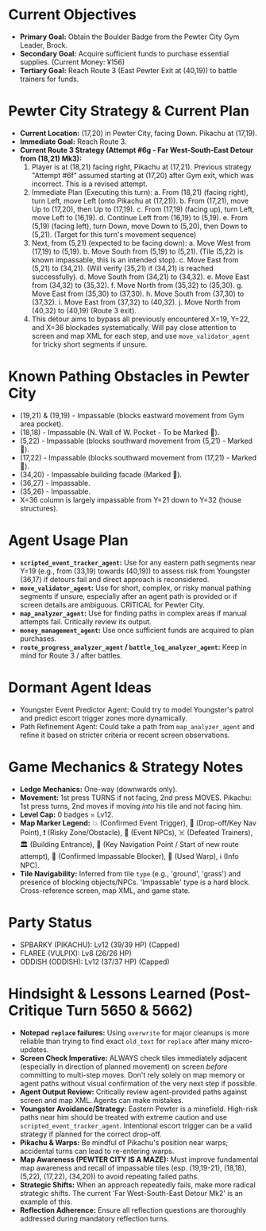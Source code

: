 # Current Objectives
*   **Primary Goal:** Obtain the Boulder Badge from the Pewter City Gym Leader, Brock.
*   **Secondary Goal:** Acquire sufficient funds to purchase essential supplies. (Current Money: ¥156)
*   **Tertiary Goal:** Reach Route 3 (East Pewter Exit at (40,19)) to battle trainers for funds.

# Pewter City Strategy & Current Plan
*   **Current Location:** (17,20) in Pewter City, facing Down. Pikachu at (17,19).
*   **Immediate Goal:** Reach Route 3.
*   **Current Route 3 Strategy (Attempt #6g - Far West-South-East Detour from (18,21) Mk3):**
    1.  Player is at (18,21) facing right, Pikachu at (17,21). Previous strategy "Attempt #6f" assumed starting at (17,20) after Gym exit, which was incorrect. This is a revised attempt.
    2.  Immediate Plan (Executing this turn):
        a. From (18,21) (facing right), turn Left, move Left (onto Pikachu at (17,21)).
        b. From (17,21), move Up to (17,20), then Up to (17,19).
        c. From (17,19) (facing up), turn Left, move Left to (16,19).
        d. Continue Left from (16,19) to (5,19).
        e. From (5,19) (facing left), turn Down, move Down to (5,20), then Down to (5,21). (Target for this turn's movement sequence)
    3.  Next, from (5,21) (expected to be facing down):
        a.  Move West from (17,19) to (5,19).
        b.  Move South from (5,19) to (5,21). (Tile (5,22) is known impassable, this is an intended stop).
        c.  Move East from (5,21) to (34,21). (Will verify (35,21) if (34,21) is reached successfully).
        d.  Move South from (34,21) to (34,32).
        e.  Move East from (34,32) to (35,32).
        f.  Move North from (35,32) to (35,30).
        g.  Move East from (35,30) to (37,30).
        h.  Move South from (37,30) to (37,32).
        i.  Move East from (37,32) to (40,32).
        j.  Move North from (40,32) to (40,19) (Route 3 exit).
    4.  This detour aims to bypass all previously encountered X=19, Y=22, and X=36 blockades systematically. Will pay close attention to screen and map XML for each step, and use `move_validator_agent` for tricky short segments if unsure.

# Known Pathing Obstacles in Pewter City
*   (19,21) & (19,19) - Impassable (blocks eastward movement from Gym area pocket).
*   (18,18) - Impassable (N. Wall of W. Pocket - To be Marked 🧱).
*   (5,22) - Impassable (blocks southward movement from (5,21) - Marked 🧱).
*   (17,22) - Impassable (blocks southward movement from (17,21) - Marked 🧱).
*   (34,20) - Impassable building facade (Marked 🧱).
*   (36,27) - Impassable.
*   (35,26) - Impassable.
*   X=36 column is largely impassable from Y=21 down to Y=32 (house structures).

# Agent Usage Plan
*   **`scripted_event_tracker_agent`:** Use for any eastern path segments near Y=19 (e.g., from (33,19) towards (40,19)) to assess risk from Youngster (36,17) if detours fail and direct approach is reconsidered.
*   **`move_validator_agent`:** Use for short, complex, or risky manual pathing segments if unsure, especially after an agent path is provided or if screen details are ambiguous. CRITICAL for Pewter City.
*   **`map_analyzer_agent`:** Use for finding paths in complex areas if manual attempts fail. Critically review its output.
*   **`money_management_agent`:** Use once sufficient funds are acquired to plan purchases.
*   **`route_progress_analyzer_agent` / `battle_log_analyzer_agent`:** Keep in mind for Route 3 / after battles.

# Dormant Agent Ideas
*   Youngster Event Predictor Agent: Could try to model Youngster's patrol and predict escort trigger zones more dynamically.
*   Path Refinement Agent: Could take a path from `map_analyzer_agent` and refine it based on stricter criteria or recent screen observations.

# Game Mechanics & Strategy Notes
*   **Ledge Mechanics:** One-way (downwards only).
*   **Movement:** 1st press TURNS if not facing, 2nd press MOVES. Pikachu: 1st press turns, 2nd moves if moving *into* his tile and not facing him.
*   **Level Cap:** 0 badges = Lv12.
*   **Map Marker Legend:** 💥 (Confirmed Event Trigger), 🎯 (Drop-off/Key Nav Point), ❗ (Risky Zone/Obstacle), 💁 (Event NPCs), ☠️ (Defeated Trainers), 🏛️ (Building Entrance), 📍 (Key Navigation Point / Start of new route attempt), 🧱 (Confirmed Impassable Blocker), 🚪 (Used Warp), ℹ️ (Info NPC).
*   **Tile Navigability:** Inferred from tile `type` (e.g., 'ground', 'grass') and presence of blocking objects/NPCs. 'Impassable' type is a hard block. Cross-reference screen, map XML, and game state.

# Party Status
*   SPBARKY (PIKACHU): Lv12 (39/39 HP) (Capped)
*   FLAREE (VULPIX): Lv8 (26/26 HP)
*   ODDISH (ODDISH): Lv12 (37/37 HP) (Capped)

# Hindsight & Lessons Learned (Post-Critique Turn 5650 & 5662)
*   **Notepad `replace` failures:** Using `overwrite` for major cleanups is more reliable than trying to find exact `old_text` for `replace` after many micro-updates.
*   **Screen Check Imperative:** ALWAYS check tiles immediately adjacent (especially in direction of planned movement) on screen *before* committing to multi-step moves. Don't rely solely on map memory or agent paths without visual confirmation of the very next step if possible.
*   **Agent Output Review:** Critically review agent-provided paths against screen and map XML. Agents can make mistakes.
*   **Youngster Avoidance/Strategy:** Eastern Pewter is a minefield. High-risk paths near him should be treated with extreme caution and use `scripted_event_tracker_agent`. Intentional escort trigger can be a valid strategy if planned for the correct drop-off.
*   **Pikachu & Warps:** Be mindful of Pikachu's position near warps; accidental turns can lead to re-entering warps.
*   **Map Awareness (PEWTER CITY IS A MAZE):** Must improve fundamental map awareness and recall of impassable tiles (esp. (19,19-21), (18,18), (5,22), (17,22), (34,20)) to avoid repeating failed paths.
*   **Strategic Shifts:** When an approach repeatedly fails, make more radical strategic shifts. The current 'Far West-South-East Detour Mk2' is an example of this.
*   **Reflection Adherence:** Ensure all reflection questions are thoroughly addressed during mandatory reflection turns.